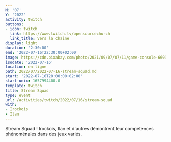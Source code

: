 ```yaml
---
M: '07'
Y: '2022'
activity: twitch
buttons:
- icon: twitch
  link: https://www.twitch.tv/opensourcechurch
  link_title: Vers la chaine
display: light
duration: '2:30:00'
end: '2022-07-16T22:30:00+02:00'
image: https://cdn.pixabay.com/photo/2021/09/07/07/11/game-console-6603120_960_720.jpg
isodate: '2022-07-16'
location: en ligne
path: 2022/07/2022-07-16-stream-squad.md
start: '2022-07-16T20:00:00+02:00'
start-unix: 1657994400.0
template: twitch
title: Stream Squad
type: event
url: /activities/twitch/2022/07/16/stream-squad
with:
- Irockois
- Ilan
---
```

Stream Squad ! Irockois, Ilan et d'autres démontrent leur compétences phénoménales dans des jeux variés.